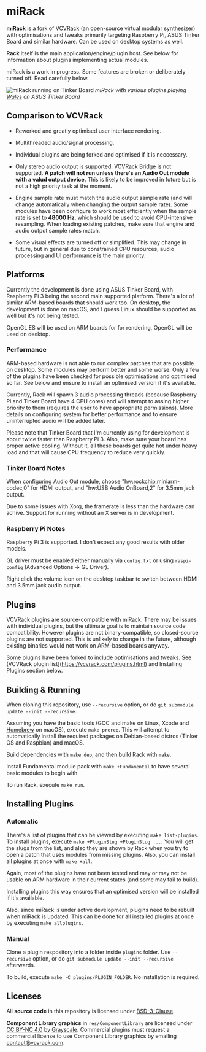 # miRack

**miRack** is a fork of [VCVRack](http://github.com/VCVRack/Rack) (an open-source virtual modular synthesizer) with optimisations and tweaks primarily targeting Raspberry Pi, ASUS Tinker Board and similar hardware. Can be used on desktop systems as well.

**Rack** itself is the main application/engine/plugin host. See below for information about plugins implementing actual modules.

miRack is a work in progress. Some features are broken or deliberately turned off. Read carefully below.

![miRack running on Tinker Board](http://mifki.com/assets/uploads/mirack-scr-1-large.png)
*miRack with various plugins playing [Wales](https://patchstorage.com/wales/) on ASUS Tinker Board*

## Comparison to VCVRack

* Reworked and greatly optimised user interface rendering.

* Multithreaded audio/signal processing.

* Individual plugins are being forked and optimised if it is neccessary.

* Only stereo audio output is supported. VCVRack Bridge is not supported. **A patch will not run unless there's an Audio Out module with a valud output device.** This is likely to be improved in future but is not a high priority task at the moment.

* Engine sample rate must match the audio output sample rate (and will change automatically when changing the output sample rate). Some modules have been configure to work most efficiently when the sample rate is set to **48000 Hz**, which should be used to avoid CPU-intensive resampling. When loading existing patches, make sure that engine and audio output sample rates match.

* Some visual effects are turned off or simplified. This may change in future, but in general due to constrained CPU resources, audio processing and UI performance is the main priority.

## Platforms

Currently the development is done using ASUS Tinker Board, with Raspberry Pi 3 being the second main supported platform. There's a lot of similar ARM-based boards that should work too. On desktop, the development is done on macOS, and I guess Linux should be supported as well but it's not being tested.

OpenGL ES will be used on ARM boards for for rendering, OpenGL will be used on desktop.

### Performance

ARM-based hardware is not able to run complex patches that are possible on desktop. Some modules may perform better and some worse. Only a few of the plugins have been checked for possible optimisations and optimised so far. See below and ensure to install an optimised version if it's available.

Currently, Rack will spawn 3 audio processing threads (because Raspberry Pi and Tinker Board have 4 CPU cores) and will attempt to assing higher priority to them (requires the user to have appropriate permissions). More details on configuring system for better performance and to ensure uninterrupted audio will be added later.

Please note that Tinker Board that I'm currently using for development is about twice faster than Raspberry Pi 3. Also, make sure your board has proper active cooling. Without it, all these boards get quite hot under heavy load and that will cause CPU frequency to reduce very quickly.

### Tinker Board Notes

When configuring Audio Out module, choose "hw:rockchip,miniarm-codec,0" for HDMI output, and "hw:USB Audio OnBoard,2" for 3.5mm jack output.

Due to some issues with Xorg, the framerate is less than the hardware can achive. Support for running without an X server is in development.

### Raspberry Pi Notes

Raspberry Pi 3 is supported. I don't expect any good results with older models.

GL driver must be enabled either manually via `config.txt` or using `raspi-config` (Advanced Options -> GL Driver).

Right click the volume icon on the desktop taskbar to switch between HDMI and 3.5mm jack audio output.

## Plugins

VCVRack plugins are source-compatible with miRack. There may be issues with individual plugins, but the ultimate goal is to maintain source code compatibility. However plugins are not binary-compatible, so closed-source plugins are not supported. This is unlikely to change in the future, although existing binaries would not work on ARM-based boards anyway.

Some plugins have been forked to include optimisations and tweaks. See (VCVRack plugin list](https://vcvrack.com/plugins.html) and Installing Plugins section below.

## Building & Running

When cloning this repository, use `--recursive` option, or do `git submodule update --init --recursive`.

Assuming you have the basic tools (GCC and make on Linux, Xcode and [Homebrew](http://brew.sh) on macOS), execute `make prereq`. This will attempt to automatically install the required packages on Debian-based distros (Tinker OS and Raspbian) and macOS.

Build dependencies with `make dep`, and then build Rack with `make`.

Install Fundamental module pack with `make +Fundamental` to have several basic modules to begin with.

To run Rack, execute `make run`.

## Installing Plugins

### Automatic

There's a list of plugins that can be viewed by executing `make list-plugins`. To install plugins, execute `make +PluginSlug +PluginSlug ...`. You will get the slugs from the list, and also they are shown by Rack when you try to open a patch that uses modules from missing plugins. Also, you can install all plugins at once with `make +all`.

Again, most of the plugins have not been tested and may or may not be usable on ARM hardware in their current states (and some may fail to build).

Installing plugins this way ensures that an optimised version will be installed if it's available.

Also, since miRack is under active development, plugins need to be rebuilt when miRack is updated. This can be done for all installed plugins at once by executing `make allplugins`.

### Manual

Clone a plugin respository into a folder inside `plugins` folder. Use `--recursive` option, or do `git submodule update --init --recursive` afterwards.

To build, execute `make -C plugins/PLUGIN_FOLDER`. No installation is required.

## Licenses

All **source code** in this repository is licensed under [BSD-3-Clause](LICENSE.txt).

**Component Library graphics** in `res/ComponentLibrary` are licensed under [CC BY-NC 4.0](https://creativecommons.org/licenses/by-nc/4.0/) by [Grayscale](http://grayscale.info/). Commercial plugins must request a commercial license to use Component Library graphics by emailing contact@vcvrack.com.
